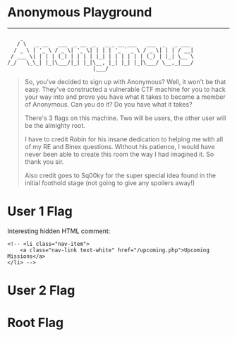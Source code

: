 # Anonymous Playground



-------------------------------

```
    _                                                      
   / \   _ __   ___  _ __  _   _ _ __ ___   ___  _   _ ___ 
  / _ \ | '_ \ / _ \| '_ \| | | | '_ ` _ \ / _ \| | | / __|
 / ___ \| | | | (_) | | | | |_| | | | | | | (_) | |_| \__ \
/_/   \_\_| |_|\___/|_| |_|\__, |_| |_| |_|\___/ \__,_|___/
                     	   |___/  

```

> So, you've decided to sign up with Anonymous?  Well, it won't be that easy.  They've constructed a vulnerable CTF machine for
> you to hack your way into and prove you have what it takes to become a member of Anonymous.  Can you do it?  Do you have
> what it takes?
> 
> There's 3 flags on this machine.  Two will be users, the other user will be the almighty root.
> 
> I have to credit Robin for his insane dedication to helping me with all of my RE and Binex questions.  Without his patience,
> I would have never been able to create this room the way I had imagined it.  So thank you sir.
> 
> Also credit goes to Sq00ky for the super special idea found in the initial foothold stage (not going to give any
> spoilers away!)

# User 1 Flag


Interesting hidden HTML comment:

```
<!-- <li class="nav-item">
    <a class="nav-link text-white" href="/upcoming.php">Upcoming Missions</a>
</li> -->
```


# User 2 Flag



# Root Flag